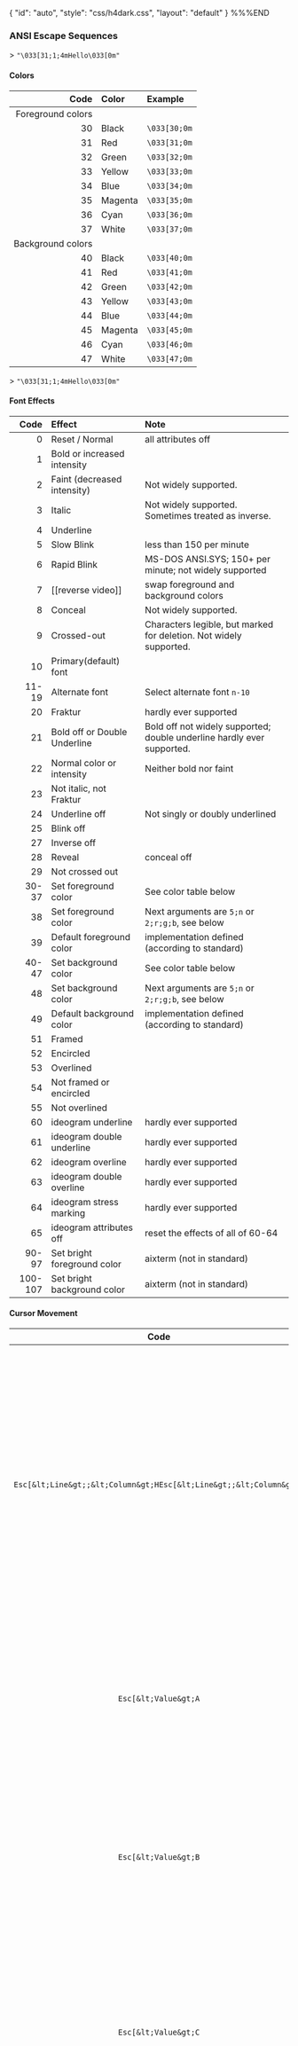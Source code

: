{
    "id": "auto",
    "style": "css/h4dark.css",
    "layout": "default"
}
%%%END
### ANSI Escape Sequences

&gt; `"\033[31;1;4mHello\033[0m"`

#### Colors


| Code              | Color   | Example      |
| ---:              | :---    | :---         |
| Foreground colors |         |              |
| 30                | Black   | `\033[30;0m` |
| 31                | Red     | `\033[31;0m` |
| 32                | Green   | `\033[32;0m` |
| 33                | Yellow  | `\033[33;0m` |
| 34                | Blue    | `\033[34;0m` |
| 35                | Magenta | `\033[35;0m` |
| 36                | Cyan    | `\033[36;0m` |
| 37                | White   | `\033[37;0m` |
| Background colors |         |              |
| 40                | Black   | `\033[40;0m` |
| 41                | Red     | `\033[41;0m` |
| 42                | Green   | `\033[42;0m` |
| 43                | Yellow  | `\033[43;0m` |
| 44                | Blue    | `\033[44;0m` |
| 45                | Magenta | `\033[45;0m` |
| 46                | Cyan    | `\033[46;0m` |
| 47                | White   | `\033[47;0m` |

&gt; `"\033[31;1;4mHello\033[0m"`

#### Font Effects

| Code    | Effect                       | Note                                                                   |
| ---:    | :---                         | :---                                                                   |
| 0       | Reset / Normal               | all attributes off                                                     |
| 1       | Bold or increased intensity  |                                                                        |
| 2       | Faint (decreased intensity)  | Not widely supported.                                                  |
| 3       | Italic                       | Not widely supported. Sometimes treated as inverse.                    |
| 4       | Underline                    |                                                                        |
| 5       | Slow Blink                   | less than 150 per minute                                               |
| 6       | Rapid Blink                  | MS-DOS ANSI.SYS; 150+ per minute; not widely supported                 |
| 7       | [[reverse video]]            | swap foreground and background colors                                  |
| 8       | Conceal                      | Not widely supported.                                                  |
| 9       | Crossed-out                  | Characters legible, but marked for deletion.  Not widely supported.    |
| 10      | Primary(default) font        |                                                                        |
| 11-19   | Alternate font               | Select alternate font `n-10`                                           |
| 20      | Fraktur                      | hardly ever supported                                                  |
| 21      | Bold off or Double Underline | Bold off not widely supported; double underline hardly ever supported. |
| 22      | Normal color or intensity    | Neither bold nor faint                                                 |
| 23      | Not italic, not Fraktur      |                                                                        |
| 24      | Underline off                | Not singly or doubly underlined                                        |
| 25      | Blink off                    |                                                                        |
| 27      | Inverse off                  |                                                                        |
| 28      | Reveal                       | conceal off                                                            |
| 29      | Not crossed out              |                                                                        |
| 30-37   | Set foreground color         | See color table below                                                  |
| 38      | Set foreground color         | Next arguments are `5;n` or `2;r;g;b`, see below                       |
| 39      | Default foreground color     | implementation defined (according to standard)                         |
| 40-47   | Set background color         | See color table below                                                  |
| 48      | Set background color         | Next arguments are `5;n` or `2;r;g;b`, see below                       |
| 49      | Default background color     | implementation defined (according to standard)                         |
| 51      | Framed                       |                                                                        |
| 52      | Encircled                    |                                                                        |
| 53      | Overlined                    |                                                                        |
| 54      | Not framed or encircled      |                                                                        |
| 55      | Not overlined                |                                                                        |
| 60      | ideogram underline           | hardly ever supported                                                  |
| 61      | ideogram double underline    | hardly ever supported                                                  |
| 62      | ideogram overline            | hardly ever supported                                                  |
| 63      | ideogram double overline     | hardly ever supported                                                  |
| 64      | ideogram stress marking      | hardly ever supported                                                  |
| 65      | ideogram attributes off      | reset the effects of all of 60-64                                      |
| 90-97   | Set bright foreground color  | aixterm (not in standard)                                              |
| 100-107 | Set bright background color  | aixterm (not in standard)                                              |

#### Cursor Movement

| Code                               | Result                        | Note|
|:---:|:---|:---|
| `Esc[&lt;Line&gt;;&lt;Column&gt;HEsc[&lt;Line&gt;;&lt;Column&gt;f` | **Cursor Position**         | Moves the cursor to the specified position (coordinates). If you do not specify a position, the cursor moves to the home position at the upper-left corner of the screen (line 0, column 0). This escape sequence works the same way as the following Cursor Position escape sequence. |
| `Esc[&lt;Value&gt;A`                       | **Cursor Up**               | Moves the cursor up by the specified number of lines without changing columns. If the cursor is already on the top line, ANSI.SYS ignores this sequence.|
| `Esc[&lt;Value&gt;B`                       | **Cursor Down**             | Moves the cursor down by the specified number of lines without changing columns. If the cursor is already on the bottom line, ANSI.SYS ignores this sequence.|
| `Esc[&lt;Value&gt;C`                       | **Cursor Forward**          | Moves the cursor forward by the specified number of columns without changing lines. If the cursor is already in the rightmost column, ANSI.SYS ignores this sequence. |
| `Esc[&lt;Value&gt;D`                       | **Cursor Backward**         | Moves the cursor back by the specified number of columns without changing lines. If the cursor is already in the leftmost column, ANSI.SYS ignores this sequence.|
| `Esc[s`                            | **Save Cursor Position**    | Saves the current cursor position. You can move the cursor to the saved cursor position by using the Restore Cursor Position sequence.|
| `Esc[u`                            | **Restore Cursor Position** | Returns the cursor to the position stored by the Save Cursor Position sequence.|
| `Esc[2J`                           | **Erase Display**           | Clears the screen and moves the cursor to the home position (line 0, column 0).|
| `Esc[K`                            | **Erase &lt;Line&gt;**              | Clears all characters from the cursor position to the end of the line (including the character at the cursor position).|
